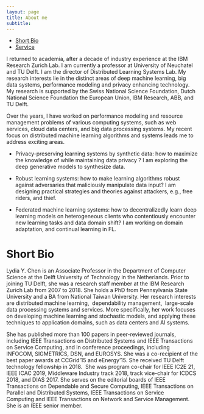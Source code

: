```yaml
---
layout: page
title: About me
subtitle: 
---
```


- [Short Bio](#Bio)
- [Service](#service)

I returned to academia, after a decade of industry experience at the IBM Research Zurich Lab.  I am currently a professor at University of Neuchatel and TU Delft. I am the director of Distributed Learning Systems Lab. My research interests lie in the distinct areas of deep machine learning, big data systems,  performance modeling and privacy enhancing technology. My research is supported by the Swiss National Science Foundation, Dutch National Science Foundation the European Union, IBM Research,  ABB, and TU Delft. 

Over the years, I have worked on  performance modeling and resource management problems of various computing systems, such as web services, cloud data centers, and big data processing systems. My recent focus on distributed machine learning algorithms and  systems  leads me to address exciting areas.
 
- Privacy-preserving learning systems by synthetic data: 
how to maximize the knowledge of  while maintaining data privacy ? I am exploring the deep generative models to synthesize data. 

- Robust learning systems:
how to make learning algorithms robust against adversaries that maliciously manipulate data input? I am designing practical strategies and theories against attackers, e.g., free riders, and thief.
 
- Federated machine learning systems:
how to decentralizedly learn deep learning models on heterogeneous clients who contentiously encounter new learning tasks and data domain shift? I am working on domain adaptation, and continual learning in FL.

# Short Bio

Lydia Y. Chen is an Associate Professor in the Department of Computer Science at the Delft University of Technology in the Netherlands. Prior to joining TU Delft, she was a research staff member at the IBM Research Zurich Lab from 2007 to 2018. She holds a PhD from Pennsylvania State University and a BA from National Taiwan University. Her research interests are distributed machine learning,  dependability management,  large-scale data processing systems and services. More specifically, her work focuses on developing machine learning and stochastic models, and applying these techniques to application domains, such as data centers and AI systems. 

She has published more than 100 papers in peer-reviewed journals, including IEEE Transactions on Distributed Systems and IEEE Transactions on Service Computing, and in conference proceedings, including INFOCOM, SIGMETRICS, DSN, and EUROSYS. She was a co-recipient of the best paper awards at CCGrid’15 and eEnergy’15. She received TU Delft technology fellowship in 2018.  She was program co-chair for IEEE IC2E 21, IEEE ICAC 2019, Middleware Industry track 2018, track vice-chair for ICDCS 2018, and DIAS 2017. She serves on the editorial boards of IEEE Transactions on Dependable and Secure Computing, IEEE Transactions on Parallel and Distributed Systems, IEEE Transactions on Service Computing and IEEE Transactions on Network and Service Management. She is an IEEE senior member.
